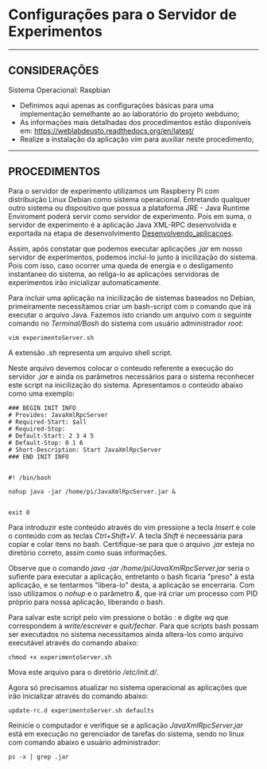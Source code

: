 # Configurações para o Servidor de Experimentos #


---


## CONSIDERAÇÔES ##

Sistema Operacional: Raspbian

  * Definimos aqui apenas as configurações básicas para uma implementação semelhante ao ao laboratório do projeto webduino;
  * As informações mais detalhadas dos procedimentos estão disponíveis em: https://weblabdeusto.readthedocs.org/en/latest/
  * Realize a instalação da aplicação _vim_ para auxiliar neste procedimento;


---


## PROCEDIMENTOS ##

Para o servidor de experimento utilizamos um Raspberry Pi com distribuição Linux Debian como sistema operacional. Entretando qualquer outro sistema ou dispositivo que possua a plataforma JRE - Java Runtime Enviroment poderá servir como servidor de experimento. Pois em suma, o servidor de experimento é a aplicação Java XML-RPC desenvolvida e exportada na etapa de desenvolvimento [Desenvolvendo\_aplicacoes](http://code.google.com/p/weblabduino/wiki/Desenvolvendo_aplicacoes).

Assim, após constatar que podemos executar aplicações _.jar_ em nosso servidor de experimentos, podemos incluí-lo junto à inicilização do sistema. Pois com isso, caso ocorrer uma queda de energia e o desligamento instantaneo do sistema, ao religa-lo as aplicações servidoras de experimentos irão inicializar automaticamente.

Para incluir uma aplicação na inicilização de sistemas baseados no Debian, primeiramente necessitamos criar um bash-script com o comando que irá executar o arquivo Java. Fazemos isto criando um arquivo com o seguinte comando no _Terminal/Bash_ do sistema com usuário administrador _root_:

```
vim experimentoServer.sh
```

A extensão _.sh_ representa um arquivo shell script.

Neste arquivo devemos colocar o conteudo referente a execução do servidor _.jar_ e ainda os parâmetros necessários para o sistema reconhecer este script na inicilização do sistema. Apresentamos o conteúdo abaixo como uma exemplo:

```
### BEGIN INIT INFO
# Provides: JavaXmlRpcServer
# Required-Start: $all
# Required-Stop:
# Default-Start: 2 3 4 5
# Default-Stop: 0 1 6
# Short-Description: Start JavaXmlRpcServer
### END INIT INFO


#! /bin/bash

nohup java -jar /home/pi/JavaXmlRpcServer.jar &


exit 0
```

Para introduzir este conteúdo através do vim pressione a tecla _Insert_ e cole o conteúdo com as teclas _Ctrl+Shift+V_. A tecla _Shift_ é neceessária para copiar e colar itens no bash. Certifique-se para que o arquivo _.jar_ esteja no diretório correto, assim como suas informações.

Observe que o comando _java -jar /home/pi/JavaXmlRpcServer.jar_ seria o sufiente para executar a aplicação, entretanto o bash ficaria "preso" à esta aplicação, e se tentarmos "libera-lo" desta, a aplicação se encerraria. Com isso utilizamos o _nohup_ e o parâmetro _&_, que irá criar um processo com PID próprio para nossa aplicação, liberando o bash.

Para salvar este script pelo vim pressione o botão _:_ e digite _wq_ que correspondem à _write/escrever_ e _quit/fechar_. Para que scripts bash possam ser executados no sistema necessitamos ainda altera-los como arquivo executável através do comando abaixo:

```
chmod +x experimentoServer.sh
```

Mova este arquivo para o diretório _/etc/init.d/_.

Agora só precisamos atualizar no sistema operacional as aplicações que irão inicializar através do comando abaixo:

```
update-rc.d experimentoServer.sh defaults
```

Reinicie o computador e verifique se a aplicação _JavaXmlRpcServer.jar_ está em execução no gerenciador de tarefas do sistema, sendo no linux com comando abaixo e usuário administrador:

```
ps -x | grep .jar
```